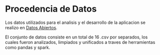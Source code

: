 # Procedencia de Datos 
Los datos utilizados para el analisis y el desarrollo de la aplicacion se realizo en [Datos Abiertos](https://www.datosabiertos.gob.pa/group/justicia?ext_startdate=2017-10-02T00%3A00%3A00Z&ext_enddate=2025-10-02T05%3A00%3A00Z&tags=Femicidio).

El conjunto de datos consiste en un total de 16 .csv por separados, los cuales fueron analizados, limpiados y unificados a traves de herramientas como pandas y spark.